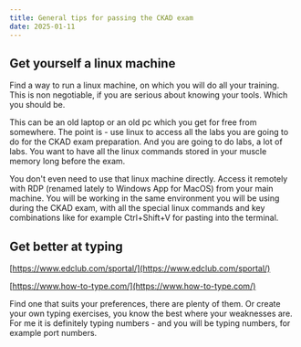 ```yaml
---
title: General tips for passing the CKAD exam
date: 2025-01-11
---
```

## Get yourself a linux machine

Find a way to run a linux machine, on which you will do all your training. This is non negotiable, if you are serious about knowing your tools. Which you should be.

This can be an old laptop or an old pc which you get for free from somewhere. The point is - use linux to access all the labs you are going to do for the CKAD exam preparation. And you are going to do labs, a lot of labs. You want to have all the linux commands stored in your muscle memory long before the exam.

You don't even need to use that linux machine directly. Access it remotely with RDP (renamed lately to Windows App for MacOS) from your main machine. You will be working in the same environment you will be using during the CKAD exam, with all the special linux commands and key combinations like for example Ctrl+Shift+V for pasting into the terminal.

## Get better at typing
[https://www.edclub.com/sportal/](https://www.edclub.com/sportal/)

[https://www.how-to-type.com/](https://www.how-to-type.com/)

Find one that suits your preferences, there are plenty of them. Or create your own typing exercises, you know the best where your weaknesses are. For me it is definitely typing numbers - and you will be typing numbers, for example port numbers.


